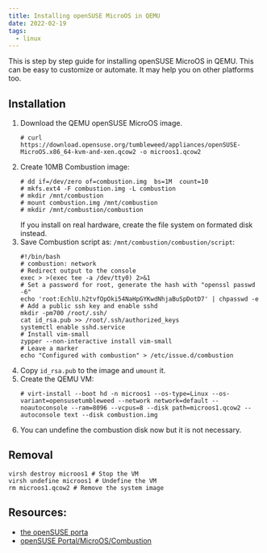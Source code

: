 ```yaml
---
title: Installing openSUSE MicroOS in QEMU
date: 2022-02-19
tags:
  - linux
---
```


This is step by step guide for installing openSUSE MicroOS in QEMU.
This can be easy to customize or automate. It may help you on other platforms too.

<!--more-->

## Installation
 1) Download the QEMU openSUSE MicroOS image.
    ```
    # curl https://download.opensuse.org/tumbleweed/appliances/openSUSE-MicroOS.x86_64-kvm-and-xen.qcow2 -o microos1.qcow2
    ```
 2) Create 10MB Combustion image:
    ```
    # dd if=/dev/zero of=combustion.img  bs=1M  count=10
    # mkfs.ext4 -F combustion.img -L combustion
    # mkdir /mnt/combustion
    # mount combustion.img /mnt/combustion
    # mkdir /mnt/combustion/combustion
    ```
    If you install on real hardware, create the file system on formated disk instead.
 3) Save Combustion script as: `/mnt/combustion/combustion/script`:
    ```
    #!/bin/bash
    # combustion: network
    # Redirect output to the console
    exec > >(exec tee -a /dev/tty0) 2>&1
    # Set a password for root, generate the hash with "openssl passwd -6"
    echo 'root:EchlU.h2tvfOpOki54NaHpGYKwdNhjaBuSpDotD7' | chpasswd -e
    # Add a public ssh key and enable sshd
    mkdir -pm700 /root/.ssh/
    cat id_rsa.pub >> /root/.ssh/authorized_keys
    systemctl enable sshd.service
    # Install vim-small
    zypper --non-interactive install vim-small
    # Leave a marker
    echo "Configured with combustion" > /etc/issue.d/combustion
    ```
 4) Copy `id_rsa.pub` to the image and `umount` it.
 5) Create the QEMU VM:
    ```
    # virt-install --boot hd -n microos1 --os-type=Linux --os-variant=opensusetumbleweed --network network=default --noautoconsole --ram=8096 --vcpus=8 --disk path=microos1.qcow2 --autoconsole text --disk combustion.img
    ```
 6) You can undefine the combustion disk now but it is not necessary.

## Removal
```
virsh destroy microos1 # Stop the VM
virsh undefine microos1 # Undefine the VM
rm microos1.qcow2 # Remove the system image
```

## Resources:
 * [the openSUSE porta](https://en.opensuse.org/Portal:MicroOS/Downloads)
 * [openSUSE Portal/MicroOS/Combustion](https://en.opensuse.org/Portal:MicroOS/Combustion)

